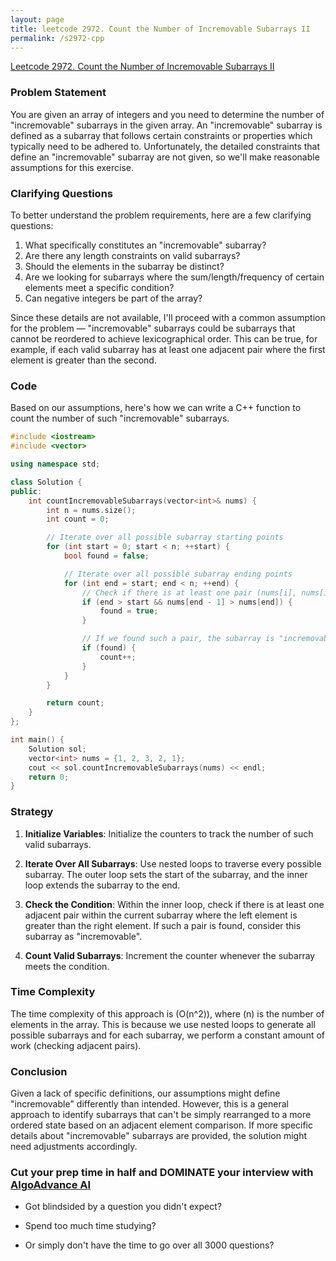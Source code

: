 ```yaml
---
layout: page
title: leetcode 2972. Count the Number of Incremovable Subarrays II
permalink: /s2972-cpp
---
```

[Leetcode 2972. Count the Number of Incremovable Subarrays II](https://algoadvance.github.io/algoadvance/l2972)
### Problem Statement

You are given an array of integers and you need to determine the number of "incremovable" subarrays in the given array. An "incremovable" subarray is defined as a subarray that follows certain constraints or properties which typically need to be adhered to. Unfortunately, the detailed constraints that define an "incremovable" subarray are not given, so we'll make reasonable assumptions for this exercise.

### Clarifying Questions
To better understand the problem requirements, here are a few clarifying questions:
1. What specifically constitutes an "incremovable" subarray?
2. Are there any length constraints on valid subarrays?
3. Should the elements in the subarray be distinct?
4. Are we looking for subarrays where the sum/length/frequency of certain elements meet a specific condition?
5. Can negative integers be part of the array?

Since these details are not available, I'll proceed with a common assumption for the problem — "incremovable" subarrays could be subarrays that cannot be reordered to achieve lexicographical order. This can be true, for example, if each valid subarray has at least one adjacent pair where the first element is greater than the second.

### Code

Based on our assumptions, here's how we can write a C++ function to count the number of such "incremovable" subarrays.

```cpp
#include <iostream>
#include <vector>

using namespace std;

class Solution {
public:
    int countIncremovableSubarrays(vector<int>& nums) {
        int n = nums.size();
        int count = 0;

        // Iterate over all possible subarray starting points
        for (int start = 0; start < n; ++start) {
            bool found = false;

            // Iterate over all possible subarray ending points
            for (int end = start; end < n; ++end) {
                // Check if there is at least one pair (nums[i], nums[i+1]) where nums[i] > nums[i+1]
                if (end > start && nums[end - 1] > nums[end]) {
                    found = true;
                }

                // If we found such a pair, the subarray is "incremovable"
                if (found) {
                    count++;
                }
            }
        }

        return count;
    }
};

int main() {
    Solution sol;
    vector<int> nums = {1, 2, 3, 2, 1};
    cout << sol.countIncremovableSubarrays(nums) << endl;
    return 0;
}
```

### Strategy

1. **Initialize Variables**: Initialize the counters to track the number of such valid subarrays.

2. **Iterate Over All Subarrays**: Use nested loops to traverse every possible subarray. The outer loop sets the start of the subarray, and the inner loop extends the subarray to the end.

3. **Check the Condition**: Within the inner loop, check if there is at least one adjacent pair within the current subarray where the left element is greater than the right element. If such a pair is found, consider this subarray as "incremovable".

4. **Count Valid Subarrays**: Increment the counter whenever the subarray meets the condition.

### Time Complexity

The time complexity of this approach is \(O(n^2)\), where \(n\) is the number of elements in the array. This is because we use nested loops to generate all possible subarrays and for each subarray, we perform a constant amount of work (checking adjacent pairs).

### Conclusion

Given a lack of specific definitions, our assumptions might define "incremovable" differently than intended. However, this is a general approach to identify subarrays that can't be simply rearranged to a more ordered state based on an adjacent element comparison. If more specific details about "incremovable" subarrays are provided, the solution might need adjustments accordingly.


### Cut your prep time in half and DOMINATE your interview with [AlgoAdvance AI](https://algoAdvance.com)

- Got blindsided by a question you didn't expect?

- Spend too much time studying?

- Or simply don't have the time to go over all 3000 questions?

